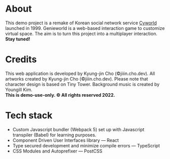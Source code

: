 # About

This demo project is a remake of Korean social network service [Cyworld](https://cyworld.com/) launched in 1999. Genieworld is a web-based interaction game to customize virtual space. The aim is to turn this project into a multiplayer interaction. <strong>Stay tuned!</strong>

# Credits

This web application is developed by Kyung-jin Cho (©jiiin.cho.dev). All artworks created by Kyung-jin Cho (©jiiin.cho.dev). Please note that character design is based on Tiny Tower. Background music is created by Youngill Kim.\
<strong>This is demo-use-only. © All rights reserved 2022.</strong>

# Tech stack

<ul>
<li> Custom Javascript bundler (Webpack 5) set up with Javascript transpiler (Babel) for learning purposes. </li>
  <li> Component Driven User Interfaces library — React </li>
  <li> Type secured development and minimize compile errors — TypeScript </li>
  <li> CSS Modules and Autoprefixer — PostCSS </li>
  </ul>
